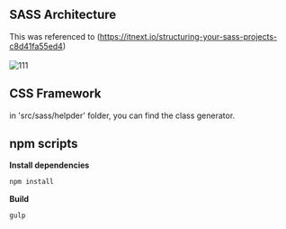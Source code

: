 ## SASS Architecture
This was referenced to (https://itnext.io/structuring-your-sass-projects-c8d41fa55ed4)<br><br>
![111](https://user-images.githubusercontent.com/65330249/119802842-deeb9200-bf19-11eb-807a-a6e81b90040a.png)
<br>

## CSS Framework
in 'src/sass/helpder' folder, you can find the class generator.

## npm scripts

**Install dependencies**

```zsh
npm install
```

**Build**

```zsh
gulp
```
